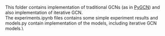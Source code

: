 This folder contains implementation of traditional GCNs (as in [PyGCN](https://github.com/tkipf/pygcn)) and also implementation of iterative GCN.\
The experiments.ipynb files contains some simple experiment results and models.py contain implementation of the models, including iterative GCN models.\
